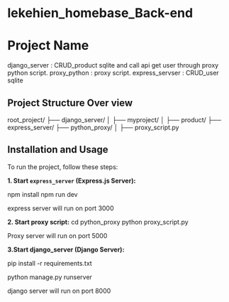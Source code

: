 # lekehien_homebase_Back-end


# Project Name

django_server : CRUD_product sqlite and call api get user through proxy python script.
proxy_python : proxy script.
express_servser : CRUD_user sqlite

## Project Structure Over view

root_project/
├── django_server/
│ ├── myproject/
│ ├── product/
├── express_server/
├── python_proxy/
│ ├── proxy_script.py

## Installation and Usage

To run the project, follow these steps:

**1. Start `express_server` (Express.js Server):**

npm install
npm run dev

express server will run on port 3000

**2. Start proxy script:**
cd python_proxy
python proxy_script.py

Proxy server will run on port 5000

**3.Start django_server (Django Server):**

pip install -r requirements.txt

python manage.py runserver

django server will run on port 8000


